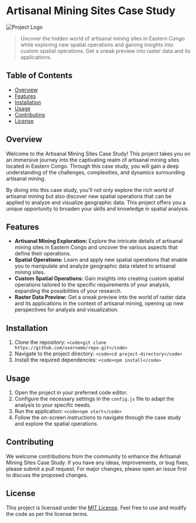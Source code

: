 <!-- # Mining_sites-GIS-CaseStudy -->

# Artisanal Mining Sites Case Study

<img src="path/to/logo.png" alt="Project Logo">

> Uncover the hidden world of artisanal mining sites in Eastern Congo while exploring new spatial operations and gaining insights into custom spatial operations. Get a sneak preview into raster data and its applications.

## Table of Contents

- [Overview](#overview)
- [Features](#features)
- [Installation](#installation)
- [Usage](#usage)
- [Contributing](#contributing)
- [License](#license)

## Overview

Welcome to the Artisanal Mining Sites Case Study! This project takes you on an immersive journey into the captivating realm of artisanal mining sites located in Eastern Congo. Through this case study, you will gain a deep understanding of the challenges, complexities, and dynamics surrounding artisanal mining.

By diving into this case study, you'll not only explore the rich world of artisanal mining but also discover new spatial operations that can be applied to analyze and visualize geographic data. This project offers you a unique opportunity to broaden your skills and knowledge in spatial analysis. 

## Features

- **Artisanal Mining Exploration:** Explore the intricate details of artisanal mining sites in Eastern Congo and uncover the various aspects that define their operations.
- **Spatial Operations:** Learn and apply new spatial operations that enable you to manipulate and analyze geographic data related to artisanal mining sites.
- **Custom Spatial Operations:** Gain insights into creating custom spatial operations tailored to the specific requirements of your analysis, expanding the possibilities of your research.
- **Raster Data Preview:** Get a sneak preview into the world of raster data and its applications in the context of artisanal mining, opening up new perspectives for analysis and visualization.

## Installation

1. Clone the repository: `<code>git clone https://github.com/username/repo.git</code>`
2. Navigate to the project directory: `<code>cd project-directory</code>`
3. Install the required dependencies: `<code>npm install</code>`

## Usage

1. Open the project in your preferred code editor.
2. Configure the necessary settings in the `config.js` file to adapt the analysis to your specific needs.
3. Run the application: `<code>npm start</code>`
4. Follow the on-screen instructions to navigate through the case study and explore the spatial operations.

## Contributing

We welcome contributions from the community to enhance the Artisanal Mining Sites Case Study. If you have any ideas, improvements, or bug fixes, please submit a pull request. For major changes, please open an issue first to discuss the proposed changes.

## License

This project is licensed under the [MIT License](LICENSE). Feel free to use and modify the code as per the license terms.
